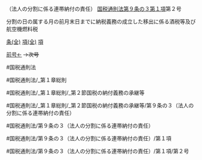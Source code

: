（法人の分割に係る連帯納付の責任）
[国税通則法第９条の３第１項](国税通則法＿＿＿＿＿第９条の３第１項)第２号

分割の日の属する月の前月末日までに納税義務の成立した移出に係る酒税等及び航空機燃料税

[条(全)](国税通則法＿＿＿＿＿第９条の３_.md)    [項(全)](国税通則法＿＿＿＿＿第９条の３第１項_.md)    [項](国税通則法＿＿＿＿＿第９条の３第１項.md)

[前号←](国税通則法＿＿＿＿＿第９条の３第１項第１号.md)  ~~→次号~~

#国税通則法

#国税通則法/_第１章総則

#国税通則法/_第１章総則/_第２節国税の納付義務の承継等

#国税通則法/_第１章総則/_第２節国税の納付義務の承継等/第９条の３（法人の分割に係る連帯納付の責任）

#国税通則法/第９条の３（法人の分割に係る連帯納付の責任）

#国税通則法/第９条の３（法人の分割に係る連帯納付の責任）/第１項

#国税通則法/第９条の３（法人の分割に係る連帯納付の責任）/第１項/第２号

